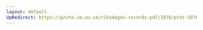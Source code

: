 ```yaml
---
layout: default
UpRedirect: https://pruto.im.uu.se/riksdagen-records-pdf/1876/prot-1876--fk--034/prot-1876--fk--034_067.pdf
---
```

